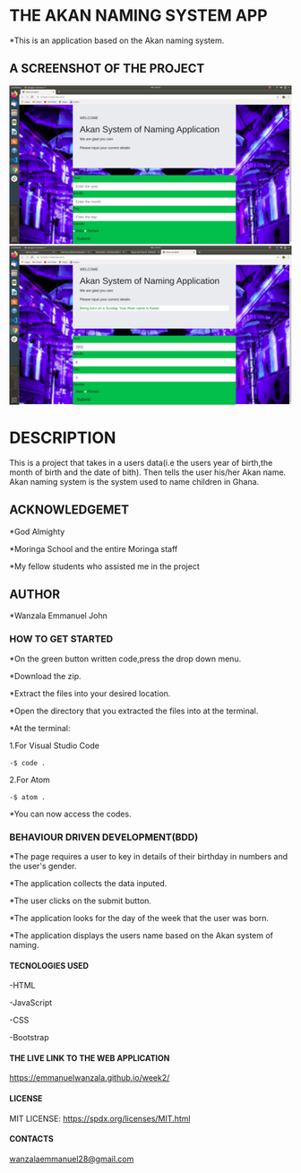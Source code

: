 # THE AKAN NAMING SYSTEM APP
*This is an application based on the Akan naming system.

##  A SCREENSHOT OF THE PROJECT

<img src="images/akan.png" >

<img src="images/akan1.png">

# DESCRIPTION

This is a project that takes in a users data(i.e the users year of birth,the month of birth and the date of bith).
Then tells the user his/her Akan name.
Akan naming system is the system used to name children in Ghana.

## ACKNOWLEDGEMET
*God Almighty

*Moringa School and the entire Moringa staff

*My fellow students who assisted me in the project


## AUTHOR
*Wanzala Emmanuel John

### HOW TO GET STARTED
*On the green button written code,press the drop down menu.

*Download the zip.

*Extract the files into your desired location.

*Open the directory that you extracted the files into at the terminal.

*At the terminal:

1.For Visual Studio Code 

    -$ code .
2.For Atom

    -$ atom .
*You can now access the codes.

### BEHAVIOUR DRIVEN DEVELOPMENT(BDD)
*The page requires a user to key in details of their birthday in numbers and the user's gender.

*The application collects the data inputed.

*The user clicks on the submit button.

*The application looks for the day of the week that the user was born.

*The application displays the users name based on the Akan system of naming.

#### TECNOLOGIES USED
-HTML

-JavaScript

-CSS

-Bootstrap

#### THE LIVE LINK TO THE WEB APPLICATION
https://emmanuelwanzala.github.io/week2/

#### LICENSE
MIT LICENSE: https://spdx.org/licenses/MIT.html

#### CONTACTS

wanzalaemmanuel28@gmail.com